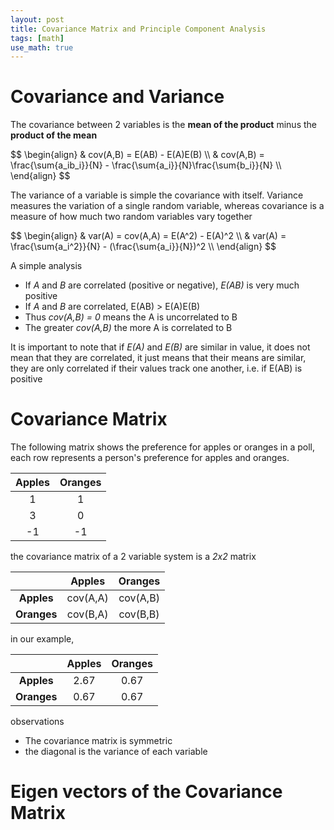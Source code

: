 ```yaml
---
layout: post
title: Covariance Matrix and Principle Component Analysis
tags: [math]
use_math: true
---
```


# Covariance and Variance

The covariance between 2 variables is the **mean of the product** minus the **product of the mean**

<div>
$$
\begin{align}
  & cov(A,B) = E(AB) - E(A)E(B) \\
  & cov(A,B) = \frac{\sum{a_ib_i}}{N} - \frac{\sum{a_i}}{N}\frac{\sum{b_i}}{N} \\
\end{align}
$$
</div>

The variance of a variable is simple the covariance with itself. Variance measures the variation of a single random variable, whereas covariance is a measure of how much two random variables vary together

<div>
$$
\begin{align}
  & var(A) = cov(A,A) = E(A^2) - E(A)^2 \\
  & var(A) = \frac{\sum{a_i^2}}{N} - (\frac{\sum{a_i}}{N})^2 \\
\end{align}
$$
</div>

A simple analysis

- If *A* and *B* are correlated (positive or negative), *E(AB)* is very much positive
- If *A* and *B* are correlated, E(AB) > E(A)E(B)
- Thus *cov(A,B) = 0* means the A is uncorrelated to B
- The greater *cov(A,B)* the more A is correlated to B

It is important to note that if *E(A)* and *E(B)* are similar in value, it does not mean that they are correlated, it just means that their means are similar, they are only correlated if their values track one another, i.e. if E(AB) is positive 

# Covariance Matrix

The following matrix shows the preference for apples or oranges in a poll, each row represents a person's preference for apples and oranges.

|Apples|Oranges|
|:----:|:----:|
|1|1|
|3|0|
|-1|-1|

the covariance matrix of a 2 variable system is a *2x2* matrix

| |Apples|Oranges|
|:----:|:----:|:----:|
|**Apples**|cov(A,A)|cov(A,B)|
|**Oranges**|cov(B,A)|cov(B,B)|

in our example,

| |Apples|Oranges|
|:----:|:----:|:----:|
|**Apples**|2.67|0.67|
|**Oranges**|0.67|0.67|

observations

- The covariance matrix is symmetric
- the diagonal is the variance of each variable

# Eigen vectors of the Covariance Matrix

